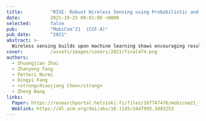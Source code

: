 ```yaml
---
title:          "RISE: Robust Wireless Sensing using Probabilistic and Statistical Assessments"
date:           2021-10-25 00:01:00 +0800
selected:       false
pub:            "MobiCom’21  (CCF-A)"
pub_date:       "2021"
abstract: >-
  Wireless sensing builds upon machine learning shows encouraging results. However, adopting wireless sensing as a large-scale solution remains challenging as experiences from deployments have shown the performance of a machine-learned model to suffer when there are changes in the environment, e.g., when furniture is moved or when other objects are added or removed from the environment. We present Rise, a novel solution for enhancing the robustness and performance of learning-based wireless sensing techniques against such changes during a deployment. Rise combines probability and statistical assessments together with anomaly detection to identify samples that are likely to be misclassified and uses feedback on these samples to update a deployed wireless sensing model. We validate Rise through extensive empirical benchmarks by considering 11 representative sensing methods covering a broad range of wireless sensing tasks. Our results show that Rise can identify 92.3% of misclassifications on average. We showcase how Rise can be combined with incremental learning to help wireless sensing models retain their performance against dynamic changes in the operating environment to reduce the maintenance cost, paving the way for learning-based wireless sensing to become capable of supporting long-term monitoring in complex everyday environments. 
cover:          /assets/images/covers/2021/final474.png
authors:
  - Shuangjiao Zhai
  - Zhanyong Tang
  - Petteri Nurmi
  - Dingyi Fang
  - <strong>Xiaojiang Chen</strong>
  - Zheng Wang
links:
  Paper: https://researchportal.helsinki.fi/files/167747476/mobicom21_final474_1_.pdf
  Weblink: https://dl.acm.org/doi/abs/10.1145/3447993.3483253
---
```

